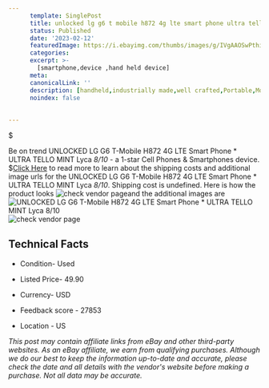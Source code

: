 ```yaml
---
      template: SinglePost
      title: unlocked lg g6 t mobile h872 4g lte smart phone ultra tello mint lyca 8 10 
      status: Published
      date: '2023-02-12'
      featuredImage: https://i.ebayimg.com/thumbs/images/g/IVgAAOSwPthilSnr/s-l225.jpg
      categories: 
      excerpt: >-
        [smartphone,device ,hand held device]
      meta:
      canonicalLink: ''
      description: [handheld,industrially made,well crafted,Portable,Mobile,Compact,Convenient,Lightweight,Maneuverable,Man-portable,Miniature,Carriable,Hand-held,Light,Holdable,Transportable,Mobile device,Pocket-sized,On-the-go,Wireless,Cordless,Compact size,Convenient size, smartphone,device ,hand held device]
      noindex: false
      
        
---
```

$

Be on trend UNLOCKED LG G6 T-Mobile H872 4G LTE Smart Phone * ULTRA TELLO MINT Lyca  *8/10* - a 1-star Cell Phones & Smartphones device.
$[Click Here](https://www.ebay.com/itm/334736551107?hash=item4defda6cc3%3Ag%3AIVgAAOSwPthilSnr&mkevt=1&mkcid=1&mkrid=711-53200-19255-0&campid=%253CePNCampaignId%253E&customid=%253CreferenceId%253E&toolid=10049) to read more to learn about the shipping costs and additional image urls for the UNLOCKED LG G6 T-Mobile H872 4G LTE Smart Phone * ULTRA TELLO MINT Lyca  *8/10*. Shipping cost is undefined. Here is how the product looks ![check vendor page](https://i.ebayimg.com/thumbs/images/g/IVgAAOSwPthilSnr/s-l225.jpg)and the additional images are![UNLOCKED LG G6 T-Mobile H872 4G LTE Smart Phone * ULTRA TELLO MINT Lyca  *8/10*](https://i.ebayimg.com/images/g/IVgAAOSwPthilSnr/s-l640.jpg)![check vendor page](https://origin-galleryplus.ebayimg.com/ws/web/334736551107_2_0_1/225x225.jpg,https://origin-galleryplus.ebayimg.com/ws/web/334736551107_3_0_1/225x225.jpg,https://origin-galleryplus.ebayimg.com/ws/web/334736551107_4_0_1/225x225.jpg,https://origin-galleryplus.ebayimg.com/ws/web/334736551107_5_0_1/225x225.jpg,https://origin-galleryplus.ebayimg.com/ws/web/334736551107_6_0_1/225x225.jpg,https://origin-galleryplus.ebayimg.com/ws/web/334736551107_7_0_1/225x225.jpg)



 ## Technical Facts 



     
      

 - Condition- Used 


      

 - Listed Price- 49.90 


      

 - Currency- USD 


      

 - Feedback score - 27853 


      

 - Location - US 


      
      

 *_This post may contain affiliate links from eBay and other third-party websites. As an eBay affiliate, we earn from qualifying purchases. Although we do our best to keep the information up-to-date and accurate, please check the date and all details with the vendor's website before making a purchase. Not all data may be accurate._*






